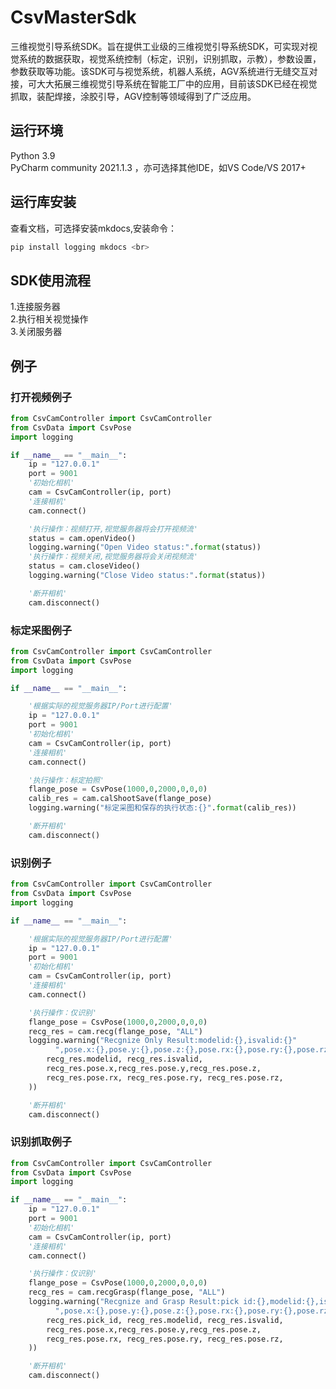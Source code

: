 # CsvMasterSdk
三维视觉引导系统SDK。旨在提供工业级的三维视觉引导系统SDK，可实现对视觉系统的数据获取，视觉系统控制（标定，识别，识别抓取，示教），参数设置，参数获取等功能。该SDK可与视觉系统，机器人系统，AGV系统进行无缝交互对接，可大大拓展三维视觉引导系统在智能工厂中的应用，目前该SDK已经在视觉抓取，装配焊接，涂胶引导，AGV控制等领域得到了广泛应用。

## 运行环境
Python 3.9 <br>
PyCharm community 2021.1.3 ，亦可选择其他IDE，如VS Code/VS 2017+ <br>

## 运行库安装
查看文档，可选择安装mkdocs,安装命令：
```python
pip install logging mkdocs <br>
```

## SDK使用流程
1.连接服务器 <br>
2.执行相关视觉操作 <br>
3.关闭服务器 <br>


## 例子

### 打开视频例子
```python
from CsvCamController import CsvCamController
from CsvData import CsvPose
import logging

if __name__ == "__main__":
    ip = "127.0.0.1"
    port = 9001
    '初始化相机'
    cam = CsvCamController(ip, port)
    '连接相机'
    cam.connect()

    '执行操作：视频打开,视觉服务器将会打开视频流'
    status = cam.openVideo()
    logging.warning("Open Video status:".format(status))
    '执行操作：视频关闭,视觉服务器将会关闭视频流'
    status = cam.closeVideo()
    logging.warning("Close Video status:".format(status))

    '断开相机'
    cam.disconnect()
```


### 标定采图例子
```python
from CsvCamController import CsvCamController
from CsvData import CsvPose
import logging

if __name__ == "__main__":

    '根据实际的视觉服务器IP/Port进行配置'
    ip = "127.0.0.1"
    port = 9001
    '初始化相机'
    cam = CsvCamController(ip, port)
    '连接相机'
    cam.connect()

    '执行操作：标定拍照'
    flange_pose = CsvPose(1000,0,2000,0,0,0)
    calib_res = cam.calShootSave(flange_pose)
    logging.warning("标定采图和保存的执行状态:{}".format(calib_res))

    '断开相机'
    cam.disconnect()
```


### 识别例子
```python
from CsvCamController import CsvCamController
from CsvData import CsvPose
import logging

if __name__ == "__main__":

    '根据实际的视觉服务器IP/Port进行配置'
    ip = "127.0.0.1"
    port = 9001
    '初始化相机'
    cam = CsvCamController(ip, port)
    '连接相机'
    cam.connect()

    '执行操作：仅识别'
    flange_pose = CsvPose(1000,0,2000,0,0,0)
    recg_res = cam.recg(flange_pose, "ALL")
    logging.warning("Recgnize Only Result:modelid:{},isvalid:{}"
          ",pose.x:{},pose.y:{},pose.z:{},pose.rx:{},pose.ry:{},pose.rz:{}".format(
        recg_res.modelid, recg_res.isvalid,
        recg_res.pose.x,recg_res.pose.y,recg_res.pose.z,
        recg_res.pose.rx, recg_res.pose.ry, recg_res.pose.rz,
    ))

    '断开相机'
    cam.disconnect()
```


### 识别抓取例子
```python
from CsvCamController import CsvCamController
from CsvData import CsvPose
import logging

if __name__ == "__main__":
    ip = "127.0.0.1"
    port = 9001
    '初始化相机'
    cam = CsvCamController(ip, port)
    '连接相机'
    cam.connect()

    '执行操作：仅识别'
    flange_pose = CsvPose(1000,0,2000,0,0,0)
    recg_res = cam.recgGrasp(flange_pose, "ALL")
    logging.warning("Recgnize and Grasp Result:pick id:{},modelid:{},isvalid:{}"
          ",pose.x:{},pose.y:{},pose.z:{},pose.rx:{},pose.ry:{},pose.rz:{}".format(
        recg_res.pick_id, recg_res.modelid, recg_res.isvalid,
        recg_res.pose.x,recg_res.pose.y,recg_res.pose.z,
        recg_res.pose.rx, recg_res.pose.ry, recg_res.pose.rz,
    ))

    '断开相机'
    cam.disconnect()
```